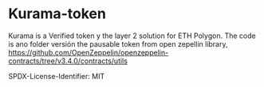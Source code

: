 # Kurama-token
Kurama is a  Verified token y the layer 2 solution for ETH Polygon. 
The code is ano folder versión the pausable token from open zepellin library, https://github.com/OpenZeppelin/openzeppelin-contracts/tree/v3.4.0/contracts/utils

SPDX-License-Identifier: MIT
